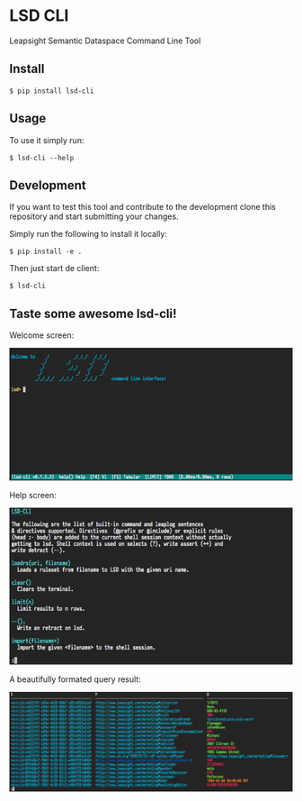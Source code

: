 # LSD CLI

Leapsight Semantic Dataspace Command Line Tool

## Install

    $ pip install lsd-cli

## Usage

To use it simply run:

    $ lsd-cli --help


## Development

If you want to test this tool and contribute to the development clone this repository
and start submitting your changes.

Simply run the following to install it locally:

    $ pip install -e .

Then just start de client:

    $ lsd-cli


## Taste some awesome lsd-cli!

Welcome screen:

![Welcome)](images/welcome.png)

Help screen:

![Help](images/help.png)

A beautifully formated query result:

![Query](images/query.png)
